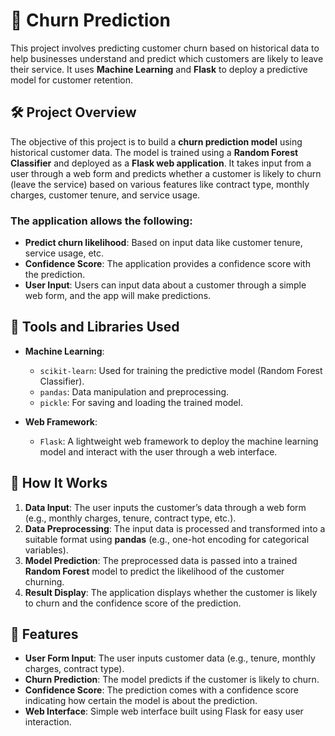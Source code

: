 # 🔮 Churn Prediction

This project involves predicting customer churn based on historical data to help businesses understand and predict which customers are likely to leave their service. It uses **Machine Learning** and **Flask** to deploy a predictive model for customer retention.

## 🛠️ Project Overview

The objective of this project is to build a **churn prediction model** using historical customer data. The model is trained using a **Random Forest Classifier** and deployed as a **Flask web application**. It takes input from a user through a web form and predicts whether a customer is likely to churn (leave the service) based on various features like contract type, monthly charges, customer tenure, and service usage.

### The application allows the following:

- **Predict churn likelihood**: Based on input data like customer tenure, service usage, etc.
- **Confidence Score**: The application provides a confidence score with the prediction.
- **User Input**: Users can input data about a customer through a simple web form, and the app will make predictions.

## 🔧 Tools and Libraries Used

- **Machine Learning**:
  - `scikit-learn`: Used for training the predictive model (Random Forest Classifier).
  - `pandas`: Data manipulation and preprocessing.
  - `pickle`: For saving and loading the trained model.
  
- **Web Framework**:
  - `Flask`: A lightweight web framework to deploy the machine learning model and interact with the user through a web interface.


## 🚀 How It Works

1. **Data Input**: The user inputs the customer’s data through a web form (e.g., monthly charges, tenure, contract type, etc.).
2. **Data Preprocessing**: The input data is processed and transformed into a suitable format using **pandas** (e.g., one-hot encoding for categorical variables).
3. **Model Prediction**: The preprocessed data is passed into a trained **Random Forest** model to predict the likelihood of the customer churning.
4. **Result Display**: The application displays whether the customer is likely to churn and the confidence score of the prediction.

## 📝 Features

- **User Form Input**: The user inputs customer data (e.g., tenure, monthly charges, contract type).
- **Churn Prediction**: The model predicts if the customer is likely to churn.
- **Confidence Score**: The prediction comes with a confidence score indicating how certain the model is about the prediction.
- **Web Interface**: Simple web interface built using Flask for easy user interaction.
